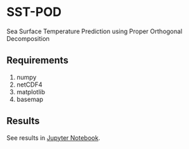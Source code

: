 # SST-POD
Sea Surface Temperature Prediction using Proper Orthogonal Decomposition

Requirements
----
1. numpy
2. netCDF4
3. matplotlib
4. basemap

Results
----
See results in [Jupyter Notebook](https://github.com/wren93/SST-POD/blob/main/SST_POD.ipynb).

